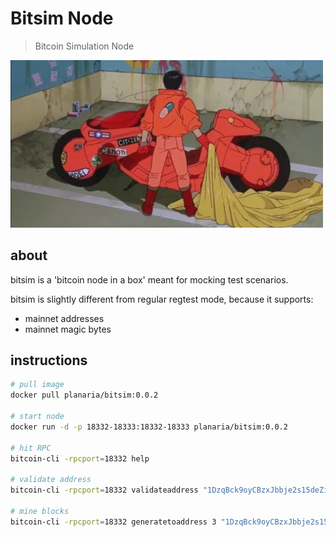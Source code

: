 # Bitsim Node

> Bitcoin Simulation Node 

<img src='./assets/akira.jpeg' width=500px>

## about

bitsim is a 'bitcoin node in a box' meant for mocking test scenarios. 

bitsim is slightly different from regular regtest mode, because it supports: 
- mainnet addresses
- mainnet magic bytes

## instructions

```bash
# pull image
docker pull planaria/bitsim:0.0.2

# start node
docker run -d -p 18332-18333:18332-18333 planaria/bitsim:0.0.2

# hit RPC 
bitcoin-cli -rpcport=18332 help

# validate address
bitcoin-cli -rpcport=18332 validateaddress "1DzqBck9oyCBzxJbbje2s15deZis6BeATi"

# mine blocks
bitcoin-cli -rpcport=18332 generatetoaddress 3 "1DzqBck9oyCBzxJbbje2s15deZis6BeATi"
```
